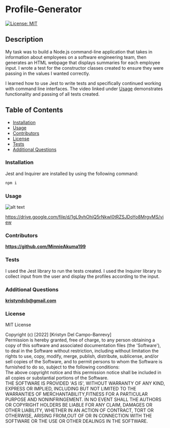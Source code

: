 # Profile-Generator

[![License: MIT](https://img.shields.io/badge/License-MIT-yellow.svg)](https://opensource.org/licenses/MIT)

## Description

My task was to build a Node.js command-line application that takes in information about employees on a software engineering team, then generates an HTML webpage that displays summaries for each employee input. I wrote a test for the constructor classes created to ensure they were passing in the values I wanted correctly.

I learned how to use Jest to write tests and specifically continued working with command line interfaces. The video linked under [Usage](#usage) demonstrates functionality and passing of all tests created.

## Table of Contents

- [Installation](#installation)
- [Usage](#usage)
- [Contributors](#contributors)
- [License](#license)
- [Tests](#tests)
- [Additional Questions](#additional-questions)

### Installation

Jest and Inquirer are installed by using the following command:

```md
npm i
```

### Usage

![alt text](/Profile-Generator/assets/screencastify.gif)

https://drive.google.com/file/d/1gL9vhOhiQ5rNkwI0tRZSJDoYo8MrgvMS/view

### Contributors

**https://github.com/MinnieAkuma199**

### Tests

I used the Jest library to run the tests created. I used the Inquirer library to collect input from the user and display the profiles according to the input.

### Additional Questions

**kristyndcb@gmail.com**

### License

MIT License

Copyright (c) [2022] [Kristyn Del Campo-Banrevy]<br /> Permission is hereby granted, free of charge, to any person obtaining a copy of this software and associated documentation files (the 'Software'), to deal in the Software without restriction, including without limitation the rights to use, copy, modify, merge, publish, distribute, sublicense, and/or sell copies of the Software, and to permit persons to whom the Software is furnished to do so, subject to the following conditions:<br />The above copyright notice and this permission notice shall be included in all copies or substantial portions of the Software.<br />THE SOFTWARE IS PROVIDED 'AS IS', WITHOUT WARRANTY OF ANY KIND, EXPRESS OR IMPLIED, INCLUDING BUT NOT LIMITED TO THE WARRANTIES OF MERCHANTABILITY,FITNESS FOR A PARTICULAR PURPOSE AND NONINFRINGEMENT. IN NO EVENT SHALL THE AUTHORS OR COPYRIGHT HOLDERS BE LIABLE FOR ANY CLAIM, DAMAGES OR OTHER LIABILITY, WHETHER IN AN ACTION OF CONTRACT, TORT OR OTHERWISE, ARISING FROM,OUT OF OR IN CONNECTION WITH THE SOFTWARE OR THE USE OR OTHER DEALINGS IN THE SOFTWARE.
